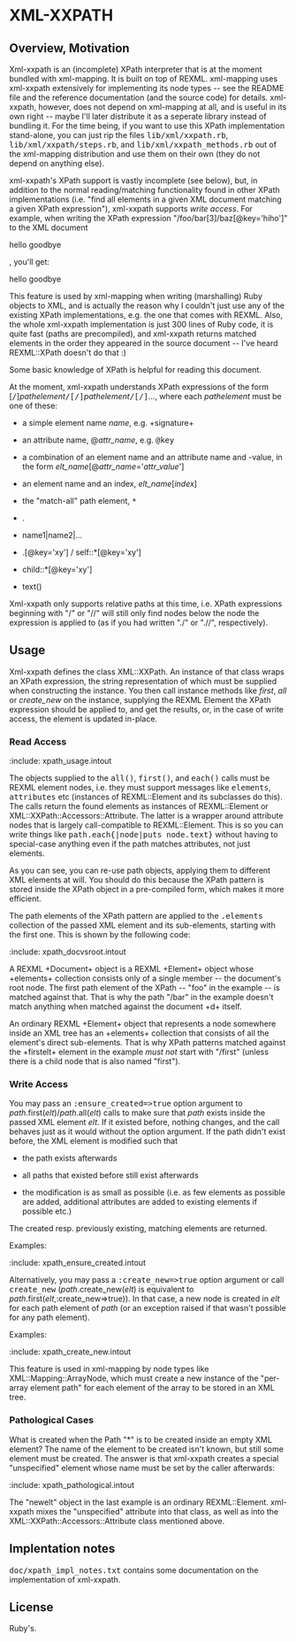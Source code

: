 # XML-XXPATH

## Overview, Motivation

Xml-xxpath is an (incomplete) XPath interpreter that is at the moment
bundled with xml-mapping. It is built on top of REXML. xml-mapping
uses xml-xxpath extensively for implementing its node types -- see the
README file and the reference documentation (and the source code) for
details. xml-xxpath, however, does not depend on xml-mapping at all,
and is useful in its own right -- maybe I'll later distribute it as a
seperate library instead of bundling it. For the time being, if you
want to use this XPath implementation stand-alone, you can just rip
the files <tt>lib/xml/xxpath.rb</tt>,
<tt>lib/xml/xxpath/steps.rb</tt>, and
<tt>lib/xml/xxpath_methods.rb</tt> out of the xml-mapping distribution
and use them on their own (they do not depend on anything else).

xml-xxpath's XPath support is vastly incomplete (see below), but, in
addition to the normal reading/matching functionality found in other
XPath implementations (i.e. "find all elements in a given XML document
matching a given XPath expression"), xml-xxpath supports <i>write
access</i>. For example, when writing the XPath expression
"/foo/bar[3]/baz[@key='hiho']" to the XML document

  <foo>
    <bar>
      <baz key='ab'>hello</baz>
      <baz key='xy'>goodbye</baz>
    </bar>
  </foo>

, you'll get:

  <foo>
    <bar>
      <baz key='ab'>hello</baz>
      <baz key='xy'>goodbye</baz>
    </bar>
    <bar/>
    <bar><baz key='hiho'/></bar>
  </foo>

This feature is used by xml-mapping when writing (marshalling) Ruby
objects to XML, and is actually the reason why I couldn't just use any
of the existing XPath implementations, e.g. the one that comes with
REXML. Also, the whole xml-xxpath implementation is just 300 lines of
Ruby code, it is quite fast (paths are precompiled), and xml-xxpath
returns matched elements in the order they appeared in the source
document -- I've heard REXML::XPath doesn't do that :)

Some basic knowledge of XPath is helpful for reading this document.

At the moment, xml-xxpath understands XPath expressions of the form
[<tt>/</tt>]_pathelement_<tt>/[/]</tt>_pathelement_<tt>/[/]</tt>...,
where each _pathelement_ must be one of these:

- a simple element name _name_, e.g. +signature+

- an attribute name, @_attr_name_, e.g. <tt>@key</tt>

- a combination of an element name and an attribute name and
  -value, in the form _elt_name_[@_attr_name_='_attr_value_']

- an element name and an index, _elt_name_[_index_]

- the "match-all" path element, <tt>*</tt>

- .

- name1|name2|...

- .[@key='xy'] / self::*[@key='xy']

- child::*[@key='xy']

- text()



Xml-xxpath only supports relative paths at this time, i.e. XPath
expressions beginning with "/" or "//" will still only find nodes
below the node the expression is applied to (as if you had written
"./" or ".//", respectively).


## Usage

Xml-xxpath defines the class XML::XXPath. An instance of that class
wraps an XPath expression, the string representation of which must be
supplied when constructing the instance. You then call instance
methods like _first_, _all_ or <i>create_new</i> on the instance,
supplying the REXML Element the XPath expression should be applied to,
and get the results, or, in the case of write access, the element is
updated in-place.


### Read Access

  :include: xpath_usage.intout

The objects supplied to the <tt>all()</tt>, <tt>first()</tt>, and
<tt>each()</tt> calls must be REXML element nodes, i.e. they must
support messages like <tt>elements</tt>, <tt>attributes</tt> etc
(instances of REXML::Element and its subclasses do this). The calls
return the found elements as instances of REXML::Element or
XML::XXPath::Accessors::Attribute. The latter is a wrapper around
attribute nodes that is largely call-compatible to
REXML::Element. This is so you can write things like
<tt>path.each{|node|puts node.text}</tt> without having to
special-case anything even if the path matches attributes, not just
elements.

As you can see, you can re-use path objects, applying them to
different XML elements at will. You should do this because the XPath
pattern is stored inside the XPath object in a pre-compiled form,
which makes it more efficient.

The path elements of the XPath pattern are applied to the
<tt>.elements</tt> collection of the passed XML element and its
sub-elements, starting with the first one. This is shown by the
following code:

  :include: xpath_docvsroot.intout

A REXML +Document+ object is a REXML +Element+ object whose +elements+
collection consists only of a single member -- the document's root
node. The first path element of the XPath -- "foo" in the example --
is matched against that. That is why the path "/bar" in the example
doesn't match anything when matched against the document +d+ itself.

An ordinary REXML +Element+ object that represents a node somewhere
inside an XML tree has an +elements+ collection that consists of all
the element's direct sub-elements. That is why XPath patterns matched
against the +firstelt+ element in the example *must not* start with
"/first" (unless there is a child node that is also named "first").


### Write Access

You may pass an <tt>:ensure_created=>true</tt> option argument to
_path_.first(_elt_)/_path_.all(_elt_) calls to make sure that _path_
exists inside the passed XML element _elt_. If it existed before,
nothing changes, and the call behaves just as it would without the
option argument. If the path didn't exist before, the XML element is
modified such that

- the path exists afterwards

- all paths that existed before still exist afterwards

- the modification is as small as possible (i.e. as few elements as
  possible are added, additional attributes are added to existing
  elements if possible etc.)

The created resp. previously existing, matching elements are returned.


Examples:

  :include: xpath_ensure_created.intout


Alternatively, you may pass a <tt>:create_new=>true</tt> option
argument or call <tt>create_new</tt> (_path_.create_new(_elt_) is
equivalent to _path_.first(_elt_,:create_new=>true)). In that case, a
new node is created in _elt_ for each path element of _path_ (or an
exception raised if that wasn't possible for any path element).

Examples:

  :include: xpath_create_new.intout

This feature is used in xml-mapping by node types like
XML::Mapping::ArrayNode, which must create a new instance of the
"per-array element path" for each element of the array to be stored in
an XML tree.


### Pathological Cases

What is created when the Path "*" is to be created inside an empty XML
element? The name of the element to be created isn't known, but still
some element must be created. The answer is that xml-xxpath creates a
special "unspecified" element whose name must be set by the caller
afterwards:

  :include: xpath_pathological.intout

The "newelt" object in the last example is an ordinary
REXML::Element. xml-xxpath mixes the "unspecified" attribute into that
class, as well as into the XML::XXPath::Accessors::Attribute class
mentioned above.


## Implentation notes

<tt>doc/xpath_impl_notes.txt</tt> contains some documentation on the
implementation of xml-xxpath.

## License

Ruby's.
